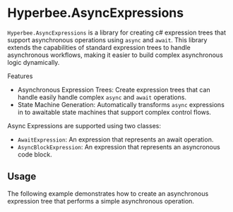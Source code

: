 ﻿# Hyperbee.AsyncExpressions

`Hyperbee.AsyncExpressions` is a library for creating c# expression trees that support asynchronous operations using `async` and `await`.
This library extends the capabilities of standard expression trees to handle asynchronous workflows, making it easier to build 
complex asynchronous logic dynamically.

Features
* Asynchronous Expression Trees: Create expression trees that can handle easily handle complex `async` and `await` operations.
* State Machine Generation: Automatically transforms `async` expressions in to awaitable state machines that support complex control flows.

Async Expressions are supported using two classes:
* `AwaitExpression`: An expression that represents an await operation.
* `AsyncBlockExpression`: An expression that represents an asyncronous code block.

## Usage

The following example demonstrates how to create an asynchronous expression tree that performs a simple asynchronous operation.

```csharp
```


